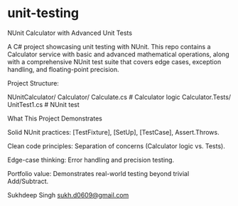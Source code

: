 # unit-testing
 NUnit Calculator with Advanced Unit Tests

A C# project showcasing unit testing with NUnit.
This repo contains a Calculator service with basic and advanced mathematical operations,
along with a comprehensive NUnit test suite that covers edge cases, exception handling, and floating-point precision.

Project Structure:

NUnitCalculator/
 Calculator/
         Calculate.cs         # Calculator logic
 Calculator.Tests/
         UnitTest1.cs    # NUnit test 

What This Project Demonstrates

Solid NUnit practices: [TestFixture], [SetUp], [TestCase], Assert.Throws.

Clean code principles: Separation of concerns (Calculator logic vs. Tests).

Edge-case thinking: Error handling and precision testing.

Portfolio value: Demonstrates real-world testing beyond trivial Add/Subtract.



Sukhdeep Singh
sukh.d0609@gmail.com